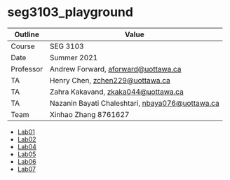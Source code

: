 # seg3103_playground

| Outline | Value |
| --- | --- |
| Course | SEG 3103 |
| Date | Summer 2021 |
| Professor | Andrew Forward, aforward@uottawa.ca |
| TA | Henry Chen, zchen229@uottawa.ca |
| TA | Zahra Kakavand, zkaka044@uottawa.ca |
| TA | Nazanin Bayati Chaleshtari, nbaya076@uottawa.ca |
| Team | Xinhao Zhang 8761627 |

* [Lab01](lab01)
* [Lab02](lab02)
* [Lab04](lab04)
* [Lab05](lab05)
* [Lab06](lab06)
* [Lab07](lab07)
